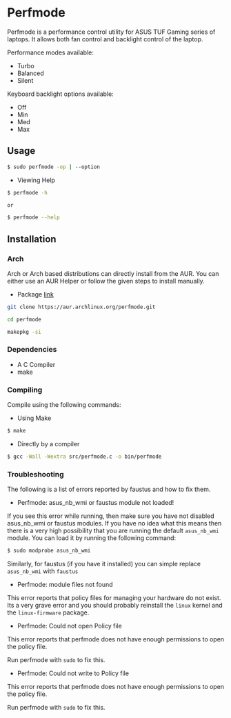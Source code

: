 # Perfmode

Perfmode is a performance control utility for ASUS TUF Gaming series of laptops. It allows both fan control and backlight control of the laptop.

Performance modes available:

- Turbo
- Balanced
- Silent

Keyboard backlight options available:

- Off
- Min
- Med
- Max

## Usage

```bash
$ sudo perfmode -op | --option
```

- Viewing Help
```bash
$ perfmode -h

or

$ perfmode --help
```

## Installation

### Arch

Arch or Arch based distributions can directly install from the AUR. You can either use an AUR Helper or 
follow the given steps to install manually.

- Package [link](https://aur.archlinux.org/packages/perfmode)

```bash
git clone https://aur.archlinux.org/perfmode.git

cd perfmode

makepkg -si
```


### Dependencies

- A C Compiler
- make

### Compiling

Compile using the following commands:

- Using Make

```bash
$ make
```

- Directly by a compiler

```bash
$ gcc -Wall -Wextra src/perfmode.c -o bin/perfmode
```

### Troubleshooting

The following is a list of errors reported by faustus and how to fix them.



- Perfmode: asus_nb_wmi or faustus module not loaded!

If you see this error while running, then make sure you have not disabled asus_nb_wmi or faustus modules. If you have no idea what this means then there is a very high possibility that you are running the default `asus_nb_wmi` module. You can load it by running the following command:

```bash
$ sudo modprobe asus_nb_wmi
```

Similarly, for faustus (if you have it installed) you can simple replace `asus_nb_wmi` with `faustus`



- Perfmode: module files not found

This error reports that policy files for managing your hardware do not exist. Its a very grave error and you should probably reinstall the `linux` kernel and the `linux-firmware` package.



- Perfmode: Could not open Policy file

This error reports that perfmode does not have enough permissions to open the policy file.

Run perfmode with `sudo` to fix this.



- Perfmode: Could not write to Policy file

This error reports that perfmode does not have enough permissions to open the policy file.

Run perfmode with `sudo` to fix this.